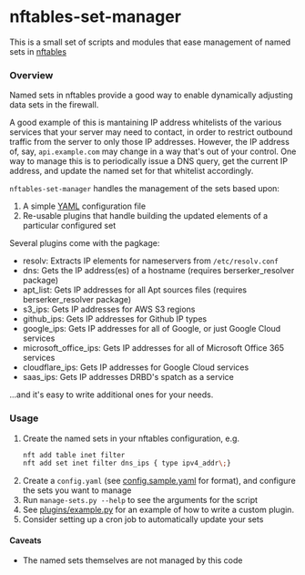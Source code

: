 # nftables-set-manager

This is a small set of scripts and modules that ease management of named sets in [nftables](https://wiki.nftables.org)

### Overview

Named sets in nftables provide a good way to enable dynamically adjusting data sets in the firewall.

A good example of this is mantaining IP address whitelists of the various services that your server may need to contact, in order to restrict outbound traffic from the server to only those IP addresses. However, the IP address of, say, ```api.example.com``` may change in a way that's out of your control. One way to manage this is to periodically issue a DNS query, get the current IP address, and update the named set for that whitelist accordingly.

```nftables-set-manager``` handles the management of the sets based upon:

1. A simple [YAML](https://yaml.org/) configuration file
2. Re-usable plugins that handle building the updated elements of a particular configured set

Several plugins come with the pagkage:

 * resolv: Extracts IP elements for nameservers from ```/etc/resolv.conf```
 * dns: Gets the IP address(es) of a hostname (requires berserker_resolver package)
 * apt_list: Gets IP addresses for all Apt sources files (requires berserker_resolver package)
 * s3_ips: Gets IP addresses for AWS S3 regions
 * github_ips: Gets IP addresses for Github IP types
 * google_ips: Gets IP addresses for all of Google, or just Google Cloud services
 * microsoft_office_ips: Gets IP addresses for all of Microsoft Office 365 services
 * cloudflare_ips: Gets IP addresses for Google Cloud services
 * saas_ips: Gets IP addresses DRBD's spatch as a service

...and it's easy to write additional ones for your needs.

### Usage

1. Create the named sets in your nftables configuration, e.g.
    ```sh
    nft add table inet filter
    nft add set inet filter dns_ips { type ipv4_addr\;}
    ```
 2. Create a ```config.yaml``` (see  [config.sample.yaml](config.sample.yaml) for format), and configure the sets you want to manage
 3. Run ```manage-sets.py --help``` to see the arguments for the script
 4. See [plugins/example.py](plugins/example.py) for an example of how to write a custom plugin.
 5. Consider setting up a cron job to automatically update your sets
 
 #### Caveats
 
  * The named sets themselves are not managed by this code
